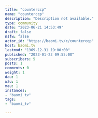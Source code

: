 ```yaml
---
title: "counterccp" 
name: "counterccp"
description: "Description not available."
type: community
date: "2023-06-21 14:53:49"
draft: false
nsfw: false
actor_id: "https://baomi.tv/c/counterccp"
host: baomi.tv
lastmod: "1969-12-31 19:00:00"
published: "2023-01-23 09:55:08"
subscribers: 5
posts: 1
comments: 0
weight: 1
dau: 1
wau: 1
mau: 1
instances:
- "baomi_tv"
tags: 
- "baomi_tv"

---
```

